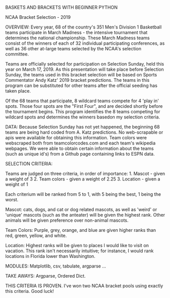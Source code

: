BASKETS AND BRACKETS WITH BEGINNER PYTHON

NCAA Bracket Selection - 2019

OVERVIEW:
Every year, 68 of the country's 351 Men's Division 1 Basketball teams participate in March Madness - the intensive tournament that determines the national championship.  These March Madness teams consist of the winners of each of 32 individual participating conferences, as well as 36 other at-large teams selected by the NCAA's selection committee. 

Teams are officially selected for participation on Selection Sunday, held this year on March 17, 2019.  As this presentation will take place before Selection Sunday, the teams used in this bracket selection will be based on Sports Commentator Andy Katz' 2019 bracket predictions.  The teams in this program can be substituted for other teams after the official seeding has taken place.

Of the 68 teams that participate, 8 wildcard teams compete for 4 'play in' spots.  Those four spots are the "First Four", and are decided shortly before the tournament begins.  This program identifies the 8 teams competing for wildcard spots and determines the winners basedon my selection criteria.

DATA:  Because Selection Sunday has not yet happened, the beginning 68 teams are being hard coded from A. Katz predictions.  No web-scrapable or apis were available for obtaining this information.  Team colors were webscraped both from teamcolorcodes.com and each team's wikipedia webpages. We were able to obtain certain information about the teams (such as unique id's) from a Github page containing links to ESPN data.

SELECTION CRITERIA:

Teams are judged on three criteria, in order of importance:
    1.  Mascot - given a weight of 3
    2.  Team colors - given a weight of 2.25
    3.  Location - given a weight of 1

Each criterium will be ranked from 5 to 1, with 5 being the best, 1 being the worst.

Mascot: cats, dogs, and cat or dog related mascots, as well as 'weird' or 'unique' mascots (such as the anteater) will be given the highest rank.  Other animals will be given preference over non-animal mascots.

Team Colors: Purple, grey, orange, and blue are given higher ranks than red, green, yellow, and white.

Location: Highest ranks will be given to places I would like to visit on vacation.  This rank isn't necessarily intuitive; for instance, I would rank locations in Florida lower than Washington.

MODULES: Matplotlib, csv, tabulate, argparse ...

TAKE AWAYS: Argparse, Ordered Dict. 

THIS CRITERIA IS PROVEN.  I've won two NCAA bracket pools using exactly this criteria.  Good luck!